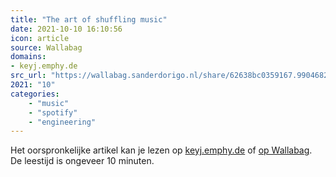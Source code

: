 ```yaml
---
title: "The art of shuffling music"
date: 2021-10-10 16:10:56
icon: article
source: Wallabag
domains:
- keyj.emphy.de
src_url: "https://wallabag.sanderdorigo.nl/share/62638bc0359167.99046824"
2021: "10"
categories:
    - "music"
    - "spotify"
    - "engineering"
---
```

Het oorspronkelijke artikel kan je lezen op [keyj.emphy.de](http://keyj.emphy.de/balanced-shuffle/) of [op Wallabag](https://wallabag.sanderdorigo.nl/share/62638bc0359167.99046824). De leestijd is ongeveer 10 minuten.